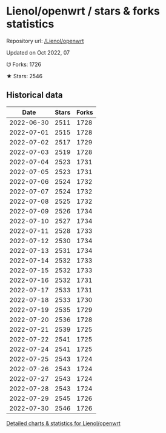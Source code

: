 # Lienol/openwrt / stars & forks statistics

Repository url: [/Lienol/openwrt](https://github.com/Lienol/openwrt)

Updated on Oct 2022, 07

☋ Forks: 1726

★ Stars: 2546

## Historical data
| Date | Stars | Forks |
|------|-------|-------|
| 2022-06-30 | 2511 | 1728 | 
| 2022-07-01 | 2515 | 1728 | 
| 2022-07-02 | 2517 | 1729 | 
| 2022-07-03 | 2519 | 1728 | 
| 2022-07-04 | 2523 | 1731 | 
| 2022-07-05 | 2523 | 1731 | 
| 2022-07-06 | 2524 | 1732 | 
| 2022-07-07 | 2524 | 1732 | 
| 2022-07-08 | 2525 | 1732 | 
| 2022-07-09 | 2526 | 1734 | 
| 2022-07-10 | 2527 | 1734 | 
| 2022-07-11 | 2528 | 1733 | 
| 2022-07-12 | 2530 | 1734 | 
| 2022-07-13 | 2531 | 1734 | 
| 2022-07-14 | 2532 | 1733 | 
| 2022-07-15 | 2532 | 1733 | 
| 2022-07-16 | 2532 | 1731 | 
| 2022-07-17 | 2533 | 1731 | 
| 2022-07-18 | 2533 | 1730 | 
| 2022-07-19 | 2535 | 1729 | 
| 2022-07-20 | 2536 | 1728 | 
| 2022-07-21 | 2539 | 1725 | 
| 2022-07-22 | 2541 | 1725 | 
| 2022-07-24 | 2541 | 1725 | 
| 2022-07-25 | 2543 | 1724 | 
| 2022-07-26 | 2543 | 1724 | 
| 2022-07-27 | 2543 | 1724 | 
| 2022-07-28 | 2543 | 1724 | 
| 2022-07-29 | 2545 | 1726 | 
| 2022-07-30 | 2546 | 1726 | 


[Detailed charts & statistics for Lienol/openwrt](https://reviewgithub.com/rep/Lienol/openwrt)
